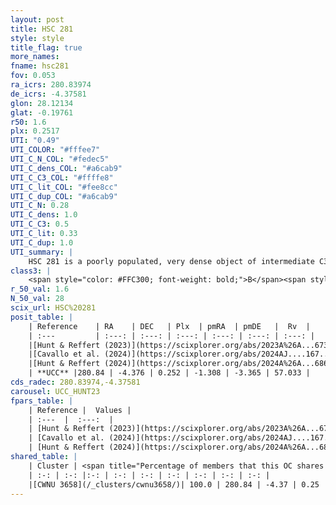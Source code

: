 ```yaml
---
layout: post
title: HSC 281
style: style
title_flag: true
more_names: 
fname: hsc281
fov: 0.053
ra_icrs: 280.83974
de_icrs: -4.37581
glon: 28.12134
glat: -0.19761
r50: 1.6
plx: 0.2517
UTI: "0.49"
UTI_COLOR: "#fffee7"
UTI_C_N_COL: "#fedec5"
UTI_C_dens_COL: "#a6cab9"
UTI_C_C3_COL: "#ffffe8"
UTI_C_lit_COL: "#fee8cc"
UTI_C_dup_COL: "#a6cab9"
UTI_C_N: 0.28
UTI_C_dens: 1.0
UTI_C_C3: 0.5
UTI_C_lit: 0.33
UTI_C_dup: 1.0
UTI_summary: |
    HSC 281 is a poorly populated, very dense object of intermediate C3 quality. It was recently reported in the literature. This object shares a large percentage of members with a later reported entry.
class3: |
    <span style="color: #FFC300; font-weight: bold;">B</span><span style="color: #FFC300; font-weight: bold;">B</span>
r_50_val: 1.6
N_50_val: 28
scix_url: HSC%20281
posit_table: |
    | Reference    | RA    | DEC   | Plx  | pmRA  | pmDE   |  Rv  |
    | :---         | :---: | :---: | :---: | :---: | :---: | :---: |
    |[Hunt & Reffert (2023)](https://scixplorer.org/abs/2023A%26A...673A.114H) | 280.845 | -4.382 | 0.254 | -1.282 | -3.342 | 54.853 |
    |[Cavallo et al. (2024)](https://scixplorer.org/abs/2024AJ....167...12C) | 280.847 | -4.373 | 0.258 | -- | -- | -- |
    |[Hunt & Reffert (2024)](https://scixplorer.org/abs/2024A%26A...686A..42H) | 280.845 | -4.382 | 0.254 | -1.282 | -3.342 | 54.853 |
    | **UCC** |280.84 | -4.376 | 0.252 | -1.308 | -3.365 | 57.033 | 
cds_radec: 280.83974,-4.37581
carousel: UCC_HUNT23
fpars_table: |
    | Reference |  Values |
    | :---  |  :---:  |
    | [Hunt & Reffert (2023)](https://scixplorer.org/abs/2023A%26A...673A.114H) | `AV50=4.953, diffAV50=2.792, MOD50=12.678, logAge50=7.877` |
    | [Cavallo et al. (2024)](https://scixplorer.org/abs/2024AJ....167...12C) | `AV50=4.36, dMod50=13.69, logAge50=7.25, [Fe/H]50=0.74` |
    | [Hunt & Reffert (2024)](https://scixplorer.org/abs/2024A%26A...686A..42H) | `MassJ=2177.57` |
shared_table: |
    | Cluster | <span title="Percentage of members that this OC shares with the ones listed">%</span>   | RA   | DEC   | Plx   | pmRA  | pmDE  | Rv | UTI |
    | :-: | :-: |:-: | :-: | :-: | :-: | :-: | :-: | :-: |
    |[CWNU 3658](/_clusters/cwnu3658/)| 100.0 | 280.84 | -4.37 | 0.25 | -1.31 | -3.36 | 58.87 |0.25 |
---
```

